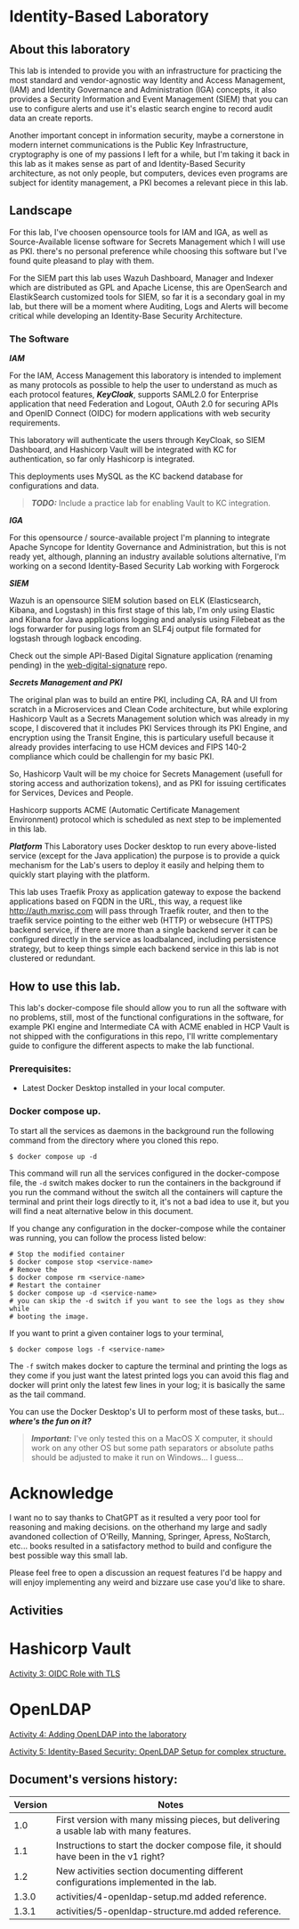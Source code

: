 # Identity-Based Laboratory

## About this laboratory

This lab is intended to provide you with an infrastructure for practicing the
most standard and vendor-agnostic way Identity and Access Management, (IAM) and
Identity Governance and Administration (IGA) concepts, it also provides a
Security Information and Event Management (SIEM) that you can use to configure
alerts and use it's elastic search engine to record audit data an create
reports.

Another important concept in information security, maybe a cornerstone in
modern internet communications is the Public Key Infrastructure, cryptography
is one of my passions I left for a while, but I'm taking it back in this lab as
it makes sense as part of and Identity-Based Security architecture, as not only
people, but computers, devices even programs are subject for identity
management, a PKI becomes a relevant piece in this lab.

## Landscape

For this lab, I've choosen opensource tools for IAM and IGA, as well as
Source-Available license software for Secrets Management which I will use as
PKI. there's no personal preference while choosing this software but I've found
quite pleasand to play with them.

For the SIEM part this lab uses Wazuh Dashboard, Manager and Indexer which are
distributed as GPL and Apache License, this are OpenSearch and ElastikSearch
customized tools for SIEM, so far it is a secondary goal in my lab, but there
will be a moment where Auditing, Logs and Alerts will become critical while
developing an Identity-Base Security Architecture.

### The Software

***IAM***

For the IAM, Access Management this laboratory is intended to implement as many
protocols as possible to help the user to understand as much as each protocol
features, ***KeyCloak***, supports SAML2.0 for Enterprise application that need
Federation and Logout, OAuth 2.0 for securing APIs and OpenID Connect (OIDC)
for modern applications with web security requirements.

This laboratory will authenticate the users through KeyCloak, so SIEM
Dashboard, and Hashicorp Vault will be integrated with KC for authentication,
so far only Hashicorp is integrated.

This deployments uses MySQL as the KC backend database for configurations and
data.

> ***TODO:*** Include a practice lab for enabling Vault to KC integration. 

***IGA***

For this opensource / source-available project I'm planning to integrate Apache
Syncope for Identity Governance and Administration, but this is not ready yet,
although, planning an industry available solutions alternative, I'm working on
a second Identity-Based Security Lab working with Forgerock

***SIEM***

Wazuh is an opensource SIEM solution based on ELK (Elasticsearch, Kibana, and
Logstash) in this first stage of this lab, I'm only using Elastic and Kibana
for Java applications logging and analysis using Filebeat as the logs forwarder
for pusing logs from an SLF4j output file formated for logstash through logback
encoding.

Check out the simple API-Based Digital Signature application (renaming pending)
in the
[web-digital-signature](https://github.com/elazaro/web-digital-signature.git)
repo.

***Secrets Management and PKI***

The original plan was to build an entire PKI, including CA, RA and UI from
scratch in a Microservices and Clean Code architecture, but while exploring
Hashicorp Vault as a Secrets Management solution which was already in my scope,
I discovered that it includes PKI Services through its PKI Engine, and
encryption using the Transit Engine, this is particulary usefull because it
already provides interfacing to use HCM devices and FIPS 140-2 compliance which
could be challengin for my basic PKI.

So, Hashicorp Vault will be my choice for Secrets Management (usefull for
storing access and authorization tokens), and as PKI for issuing certificates
for Services, Devices and People.

Hashicorp supports ACME (Automatic Certificate Management Environment) protocol
which is scheduled as next step to be implemented in this lab.

***Platform***
This Laboratory uses Docker desktop to run every above-listed service (except
for the Java application) the purpose is to provide a quick mechanism for the
Lab's users to deploy it easily and helping them to quickly start playing with
the platform.

This lab uses Traefik Proxy as application gateway to expose the backend
applications based on FQDN in the URL, this way, a request like
http://auth.mxrisc.com will pass through Traefik router, and then to the
traefik service pointing to the either web (HTTP) or websecure (HTTPS) backend
service, if there are more than a single backend server it can be configured
directly in the service as loadbalanced, including persistence strategy, but to
keep things simple each backend service in this lab is not clustered or
redundant.

## How to use this lab.

This lab's docker-compose file should allow you to run all the software with no
problems, still, most of the functional configurations in the software, for
example PKI engine and Intermediate CA with ACME enabled in HCP Vault is not
shipped with the configurations in this repo, I'll writte complementary guide
to configure the different aspects to make the lab functional.


### Prerequisites:

- Latest Docker Desktop installed in your local computer.

### Docker compose up.

To start all the services as daemons in the background run the following
command from the directory where you cloned this repo.

``` $ docker compose up -d ```

This command will run all the services configured in the docker-compose file,
the ```-d``` switch makes docker to run the containers in the background if you
run the command without the switch all the containers will capture the terminal
and print their logs directly to it, it's not a bad idea to use it, but you
will find a neat alternative below in this document.

If you change any configuration in the docker-compose while the container was
running, you can follow the process listed below:

```
# Stop the modified container
$ docker compose stop <service-name>
# Remove the 
$ docker compose rm <service-name>
# Restart the container
$ docker compose up -d <service-name>
# you can skip the -d switch if you want to see the logs as they show while
# booting the image.
```

If you want to print a given container logs to your terminal, 

```
$ docker compose logs -f <service-name>
```

The ```-f``` switch makes docker to capture the terminal and printing the logs
as they come if you just want the latest printed logs you can avoid this flag
and docker will print only the latest few lines in your log; it is basically
the same as the tail command.

You can use the Docker Desktop's UI to perform most of these tasks, but...
***where's the fun on it?***

>***Important:*** I've only tested this on a MacOS X computer, it should work on any other OS but some path separators or absolute paths should be adjusted to make it run on Windows... I guess...   

# Acknowledge
I want no to say thanks to ChatGPT as it resulted a very poor tool for
reasoning and making decisions. on the otherhand my large and sadly avandoned
collection of O'Reilly, Manning, Springer, Apress, NoStarch, etc... books
resulted in a satisfactory method to build and configure the best possible way
this small lab.

Please feel free to open a discussion an request features I'd be happy and will
enjoy implementing any weird and bizzare use case you'd like to share.

## Activities

# Hashicorp Vault

[Activity 3: OIDC Role with TLS](activities/3-vault-oidc-role-rw.md)

# OpenLDAP

[Activity 4: Adding OpenLDAP into the laboratory](activities/4-openldap-setup.md)

[Activity 5: Identity-Based Security: OpenLDAP Setup for complex structure.](activities/5-openldap-structure.md)

## Document's versions history:

| Version | Notes                                                                                   |
| ---     | ---                                                                                     |
| 1.0     | First version with many missing pieces, but delivering a usable lab with many features. |
| 1.1     | Instructions to start the docker compose file, it should have been in the v1 right?     |
| 1.2     | New activities section documenting different configurations implemented in the lab.     |
| 1.3.0   | activities/4-openldap-setup.md added reference.                                         |
| 1.3.1   | activities/5-openldap-structure.md added reference.                                     |

